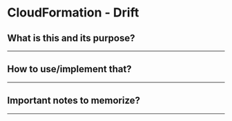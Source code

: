 # CloudFormation - Drift

## What is this and its purpose?

---

## How to use/implement that?

---

## Important notes to memorize?

---
